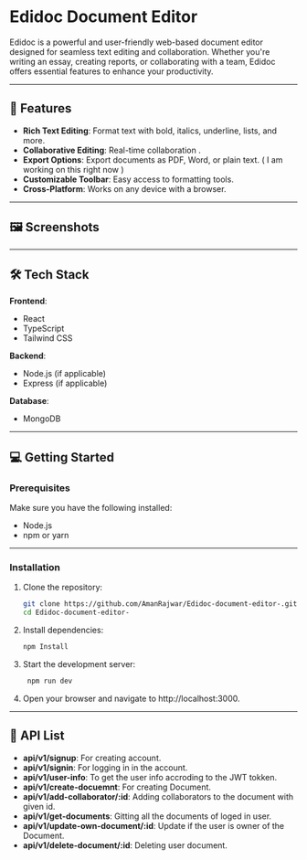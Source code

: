 
# Edidoc Document Editor

Edidoc is a powerful and user-friendly web-based document editor designed for seamless text editing and collaboration. Whether you're writing an essay, creating reports, or collaborating with a team, Edidoc offers essential features to enhance your productivity.

---

## 🚀 Features

- **Rich Text Editing**: Format text with bold, italics, underline, lists, and more.
- **Collaborative Editing**: Real-time collaboration .
- **Export Options**: Export documents as PDF, Word, or plain text. ( I am working on this right now )
- **Customizable Toolbar**: Easy access to formatting tools.
- **Cross-Platform**: Works on any device with a browser.

---

## 🖼️ Screenshots



---

## 🛠️ Tech Stack

**Frontend**:
- React
- TypeScript
- Tailwind CSS

**Backend**:
- Node.js (if applicable)
- Express (if applicable)

**Database**:
- MongoDB 

---

## 💻 Getting Started

### Prerequisites

Make sure you have the following installed:
- Node.js
- npm or yarn

---

### Installation

1. Clone the repository:

   ```bash
   git clone https://github.com/AmanRajwar/Edidoc-document-editor-.git
   cd Edidoc-document-editor-

2. Install dependencies:

   ```bash
   npm Install
   
3. Start the development server:

   ```bash
    npm run dev
   

4. Open your browser and navigate to http://localhost:3000.

---

## 📄 API List

- **api/v1/signup**: For creating account.
- **api/v1/signin**: For logging in in the  account.
- **api/v1/user-info**: To get the user info accroding to the JWT tokken.
- **api/v1/create-docuemnt**: For creating Document.
- **api/v1/add-collaborator/:id**: Adding collaborators to the document with given id.
- **api/v1/get-documents**: Gitting all the documents of loged in user.
- **api/v1/update-own-document/:id**: Update if the user is owner of the Document.
- **api/v1/delete-document/:id**: Deleting user document.


   
